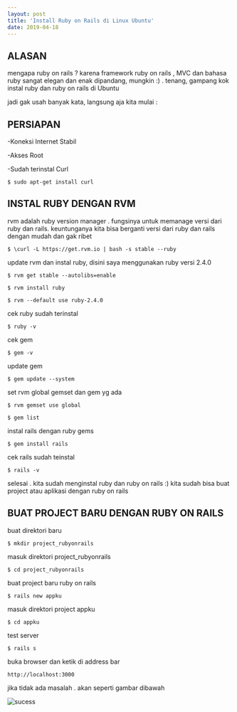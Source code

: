 ```yaml
---
layout: post
title: 'Install Ruby on Rails di Linux Ubuntu'
date: 2019-04-18
---
```


## ALASAN
mengapa ruby on rails ?  karena framework ruby on rails , MVC dan bahasa ruby sangat elegan dan enak dipandang, mungkin :) . tenang, gampang kok instal ruby dan ruby on rails di Ubuntu 

jadi gak usah banyak kata, langsung aja kita mulai : 

## PERSIAPAN 
-Koneksi Internet Stabil 

-Akses Root 

-Sudah terinstal Curl 

```$ sudo apt-get install curl```


## INSTAL RUBY DENGAN RVM  
rvm adalah ruby version manager . fungsinya untuk memanage versi dari ruby dan rails. 
keuntunganya kita bisa berganti versi dari ruby dan rails dengan mudah dan gak ribet

```$ \curl -L https://get.rvm.io | bash -s stable --ruby```


update rvm dan instal ruby, disini saya menggunakan ruby versi 2.4.0 

```$ rvm get stable --autolibs=enable```  

```$ rvm install ruby```  

```$ rvm --default use ruby-2.4.0``` 


cek ruby sudah terinstal 

```$ ruby -v``` 


cek gem 

```$ gem -v``` 


update gem 

```$ gem update --system``` 


set rvm global gemset dan gem yg ada 

```$ rvm gemset use global``` 

```$ gem list``` 


instal rails dengan ruby gems 

```$ gem install rails``` 
    
cek rails sudah teinstal 

```$ rails -v``` 

selesai . kita sudah menginstal ruby dan ruby on rails :) 
kita sudah bisa buat project atau aplikasi dengan ruby on rails 



## BUAT PROJECT BARU DENGAN RUBY ON RAILS   

buat direktori baru 

```$ mkdir project_rubyonrails``` 


masuk direktori project_rubyonrails 

```$ cd project_rubyonrails``` 


buat project baru ruby on rails 

```$ rails new appku``` 


masuk direktori project appku 

```$ cd appku``` 


test server

```$ rails s``` 


buka browser dan ketik di address bar 

```http://localhost:3000``` 

jika tidak ada masalah . akan seperti gambar dibawah 


![sucess](https://s3.gifyu.com/images/eNjSzlZ8UOw.jpg)




